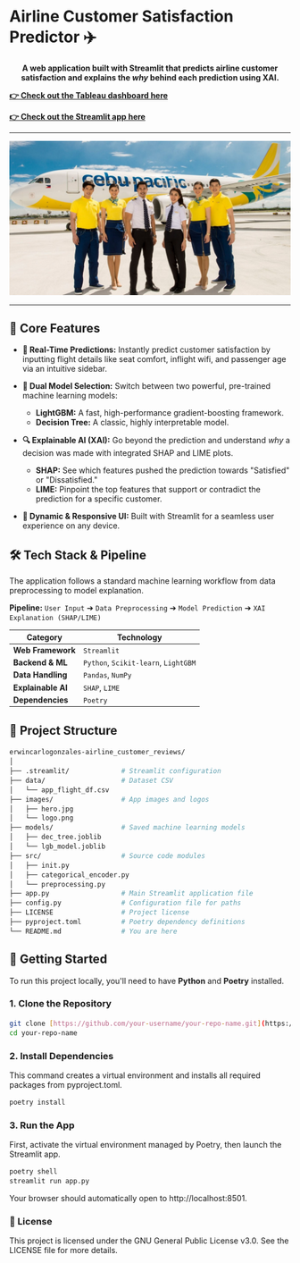 # Airline Customer Satisfaction Predictor ✈️

<div align="center">

**A web application built with Streamlit that predicts airline customer satisfaction and explains the *why* behind each prediction using XAI.**

</div>

**[👉 Check out the Tableau dashboard here](https://public.tableau.com/app/profile/erwincarlogonzales/viz/Book5_17312434149340/Reviews)**

**[👉 Check out the Streamlit app here](https://erwincarlogonzales-airline-customer-reviews-app-l8h2pd.streamlit.app/)**

---

<div align="center">
  
![App Screenshot](images/hero.jpg)

</div>

---

## 🚀 Core Features

-   **🔮 Real-Time Predictions:** Instantly predict customer satisfaction by inputting flight details like seat comfort, inflight wifi, and passenger age via an intuitive sidebar.

-   **🤖 Dual Model Selection:** Switch between two powerful, pre-trained machine learning models:
    -   **LightGBM:** A fast, high-performance gradient-boosting framework.
    -   **Decision Tree:** A classic, highly interpretable model.

-   **🔍 Explainable AI (XAI):** Go beyond the prediction and understand *why* a decision was made with integrated SHAP and LIME plots.
    -   **SHAP:** See which features pushed the prediction towards "Satisfied" or "Dissatisfied."
    -   **LIME:** Pinpoint the top features that support or contradict the prediction for a specific customer.

-   **🎨 Dynamic & Responsive UI:** Built with Streamlit for a seamless user experience on any device.

## 🛠️ Tech Stack & Pipeline

The application follows a standard machine learning workflow from data preprocessing to model explanation.

**Pipeline:**
`User Input` ➔ `Data Preprocessing` ➔ `Model Prediction` ➔ `XAI Explanation (SHAP/LIME)`

| Category          | Technology                                                                                                    |
| ----------------- | ------------------------------------------------------------------------------------------------------------- |
| **Web Framework** | `Streamlit`                                                                                                   |
| **Backend & ML** | `Python`, `Scikit-learn`, `LightGBM`                                                                            |
| **Data Handling** | `Pandas`, `NumPy`                                                                                             |
| **Explainable AI**| `SHAP`, `LIME`                                                                                                |
| **Dependencies** | `Poetry`                                                                                                      |

## 📂 Project Structure

```bash
erwincarlogonzales-airline_customer_reviews/
│
├── .streamlit/             # Streamlit configuration
├── data/                   # Dataset CSV
│   └── app_flight_df.csv
├── images/                 # App images and logos
│   ├── hero.jpg
│   └── logo.png
├── models/                 # Saved machine learning models
│   ├── dec_tree.joblib
│   └── lgb_model.joblib
├── src/                    # Source code modules
│   ├── init.py
│   ├── categorical_encoder.py
│   └── preprocessing.py
├── app.py                  # Main Streamlit application file
├── config.py               # Configuration file for paths
├── LICENSE                 # Project license
├── pyproject.toml          # Poetry dependency definitions
└── README.md               # You are here
```

## 🏁 Getting Started

To run this project locally, you'll need to have **Python** and **Poetry** installed.

### 1. Clone the Repository

```bash
git clone [https://github.com/your-username/your-repo-name.git](https://github.com/your-username/your-repo-name.git)
cd your-repo-name
```
### 2. Install Dependencies
This command creates a virtual environment and installs all required packages from pyproject.toml.

```bash
poetry install
```

### 3. Run the App
First, activate the virtual environment managed by Poetry, then launch the Streamlit app.

```bash
poetry shell
streamlit run app.py
```

Your browser should automatically open to http://localhost:8501.

### 📄 License
This project is licensed under the GNU General Public License v3.0. See the LICENSE file for more details.